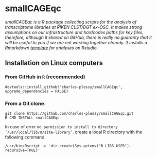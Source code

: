 smallCAGEqc
===========

_smallCAGEqc is a R package collecting scripts for the analysis of transcriptome
libraries at RIKEN CLST/DGT ex-OSC.  It makes strong assumptions on our
infrastructure and hardcodes paths for key files, therefore, although it
shared on GitHub, there is really no guaranty that it will be useful to
you if we are not working together already.  It installs a Rmarkdown
[template][] for analyses on Rstudio._

  [template]: https://raw.githubusercontent.com/charles-plessy/smallCAGEqc/master/inst/rmarkdown/templates/nanoCAGE/skeleton/skeleton.Rmd

Installation on Linux computers
-------------------------------

### From GitHub in `R` (recommended)

```
devtools::install_github('charles-plessy/smallCAGEqc', upgrade_dependencies = FALSE)
```


### From a Git clone.

```
git clone https://github.com/charles-plessy/smallCAGEqc.git
R CMD INSTALL smallCAGEqc
```

In case of error `no permission to install to directory
‘/usr/local/lib/R/site-library’`, create a local R directory with the following
command.

```
/usr/bin/Rscript -e 'dir.create(Sys.getenv("R_LIBS_USER"), recursive=TRUE)'
````
